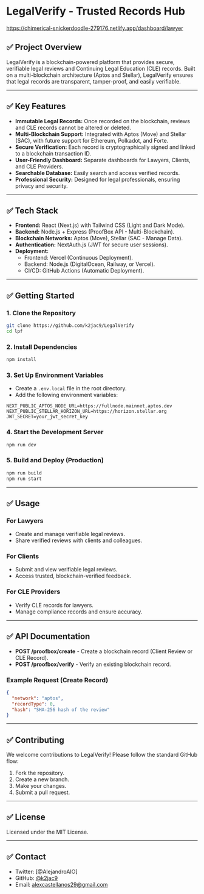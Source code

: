 # LegalVerify - Trusted Records Hub

https://chimerical-snickerdoodle-279176.netlify.app/dashboard/lawyer

## ✅ Project Overview
LegalVerify is a blockchain-powered platform that provides secure, verifiable legal reviews and Continuing Legal Education (CLE) records. Built on a multi-blockchain architecture (Aptos and Stellar), LegalVerify ensures that legal records are transparent, tamper-proof, and easily verifiable.

---

## ✅ Key Features
- **Immutable Legal Records:** Once recorded on the blockchain, reviews and CLE records cannot be altered or deleted.
- **Multi-Blockchain Support:** Integrated with Aptos (Move) and Stellar (SAC), with future support for Ethereum, Polkadot, and Forte.
- **Secure Verification:** Each record is cryptographically signed and linked to a blockchain transaction ID.
- **User-Friendly Dashboard:** Separate dashboards for Lawyers, Clients, and CLE Providers.
- **Searchable Database:** Easily search and access verified records.
- **Professional Security:** Designed for legal professionals, ensuring privacy and security.

---

## ✅ Tech Stack
- **Frontend:** React (Next.js) with Tailwind CSS (Light and Dark Mode).
- **Backend:** Node.js + Express (ProofBox API - Multi-Blockchain).
- **Blockchain Networks:** Aptos (Move), Stellar (SAC - Manage Data).
- **Authentication:** NextAuth.js (JWT for secure user sessions).
- **Deployment:**
  - Frontend: Vercel (Continuous Deployment).
  - Backend: Node.js (DigitalOcean, Railway, or Vercel).
  - CI/CD: GitHub Actions (Automatic Deployment).

---

## ✅ Getting Started
### 1. Clone the Repository
```bash
git clone https://github.com/k2jac9/LegalVerify
cd lpf
```

### 2. Install Dependencies
```bash
npm install
```

### 3. Set Up Environment Variables
- Create a `.env.local` file in the root directory.
- Add the following environment variables:
```env
NEXT_PUBLIC_APTOS_NODE_URL=https://fullnode.mainnet.aptos.dev
NEXT_PUBLIC_STELLAR_HORIZON_URL=https://horizon.stellar.org
JWT_SECRET=your_jwt_secret_key
```

### 4. Start the Development Server
```bash
npm run dev
```

### 5. Build and Deploy (Production)
```bash
npm run build
npm run start
```

---

## ✅ Usage
### For Lawyers
- Create and manage verifiable legal reviews.
- Share verified reviews with clients and colleagues.

### For Clients
- Submit and view verifiable legal reviews.
- Access trusted, blockchain-verified feedback.

### For CLE Providers
- Verify CLE records for lawyers.
- Manage compliance records and ensure accuracy.

---

## ✅ API Documentation
- **POST /proofbox/create** - Create a blockchain record (Client Review or CLE Record).
- **POST /proofbox/verify** - Verify an existing blockchain record.

### Example Request (Create Record)
```json
{
  "network": "aptos",
  "recordType": 0,
  "hash": "SHA-256 hash of the review"
}
```

---

## ✅ Contributing
We welcome contributions to LegalVerify! Please follow the standard GitHub flow:
1. Fork the repository.
2. Create a new branch.
3. Make your changes.
4. Submit a pull request.

---

## ✅ License
Licensed under the MIT License.

---

## ✅ Contact
- Twitter: [@AlejandroAIO]
- GitHub: [@k2jac9](https://github.com/k2jac9)
- Email: alexcastellanos29@gmail.com
